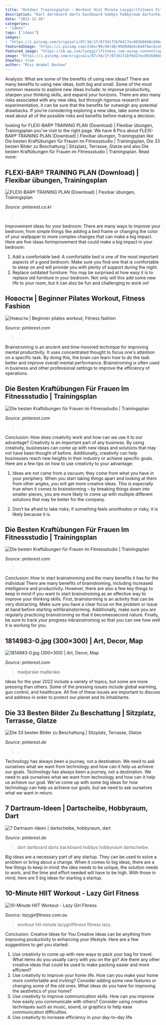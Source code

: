 ```yaml
---
title: "Outdoor Trainingsplan ~ Workout Hiit Minute Lazygirlfitness Fitness Lazy"
description: "Dart dartboard darts backboard hobbys hobbyraum dartscheibe"
date: "2022-12-16"
categories:
- "ideas"
tags: ["ideas"]
images:
- "https://i.pinimg.com/originals/87/3d/1f/873d1f2bf6417ec893b8668c846cadac.jpg"
featuredImage: "https://i.pinimg.com/236x/99/d9/d0/99d9d0e6c846f6ecbce03e9a6b1d191e--dart-board-darts.jpg"
featured_image: "https://i0.wp.com/lazygirlfitness.com.au/wp-content/uploads/2016/05/10-Minute-HIIT-Workout.jpg?resize=500%2C500"
image: "https://i.pinimg.com/originals/87/3d/1f/873d1f2bf6417ec893b8668c846cadac.jpg"
ShowToc: true
author: "Miss Anabel Deckow"
---
```



Analysis: What are some of the benefits of using new ideas?
There are many benefits to using new ideas, both big and small. Some of the most common reasons to explore new ideas include: to improve productivity, sharpen your thinking skills, and expand your horizons. There are also many risks associated with any new idea, but through rigorous research and experimentation, it can be sure that the benefits far outweigh any potential drawbacks. If you're considering exploring a new idea, take some time to read about all of the possible risks and benefits before making a decision.

	

		
looking for FLEXI-BAR® TRAINING PLAN (Download) | Flexibar übungen, Trainingsplan you've visit to the right page. We have 8 Pics about FLEXI-BAR® TRAINING PLAN (Download) | Flexibar übungen, Trainingsplan like Die besten Kraftübungen für Frauen im Fitnessstudio | Trainingsplan, Die 33 besten Bilder zu Beschattung | Sitzplatz, Terrasse, Glatze and also Die besten Kraftübungen für Frauen im Fitnessstudio | Trainingsplan. Read more:
		
    
## FLEXI-BAR® TRAINING PLAN (Download) | Flexibar übungen, Trainingsplan

<img loading=lazy src="https://i.pinimg.com/736x/77/aa/99/77aa9981dc87ca04ed96d31cc925af03--forme-physique-download.jpg" onerror="this.onerror=null;this.src='https://tse3.mm.bing.net/th?id=OIP.dbjoSzr5_a2lM9fC7B2BOwHaPq&amp;pid=15.1';" alt="FLEXI-BAR® TRAINING PLAN (Download) | Flexibar übungen, Trainingsplan">

_Source: pinterest.co.kr_

>. 

	

Improvement ideas for your bedroom:
There are many ways to improve your bedroom, from simple things like adding a bed frame or changing the color of your wallpaper to more complex changes that can make a big impact. Here are five ideas forimprovement that could make a big impact in your bedroom: 
1) Add a comfortable bed: A comfortable bed is one of the most important aspects of a good bedroom. Make sure you find one that is comfortable to sleep on and will provide you with plenty of support during the night. 
2) Replace outdated furniture: You may be surprised at how easy it is to replace old furniture in your bedroom. Not only will this add some new life to your room, but it can also be fun and challenging to work on!

    
## Новости | Beginner Pilates Workout, Fitness Fashion

<img loading=lazy src="https://i.pinimg.com/474x/11/cf/58/11cf587f1ed9b52d3fb30844e397a737.jpg" onerror="this.onerror=null;this.src='https://tse3.mm.bing.net/th?id=OIP.T3O2Amr9uJpAbNLJjEiMiQAAAA&amp;pid=15.1';" alt="Новости | Beginner pilates workout, Fitness fashion">

_Source: pinterest.com_

>. 

	

Brainstroming is an ancient and time-honored technique for improving mental productivity. It uses concentrated thought to focus one's attention on a specific task. By doing this, the brain can learn how to do the task better and improve overall mental performance. Brainstroming is often used in business and other professional settings to improve the efficiency of operations.

    
## Die Besten Kraftübungen Für Frauen Im Fitnessstudio | Trainingsplan

<img loading=lazy src="https://i.pinimg.com/originals/ce/21/77/ce2177c0ba9924545b9db942bc2c44e4.jpg" onerror="this.onerror=null;this.src='https://tse1.mm.bing.net/th?id=OIP.X-srCMxzEBBJnF1ExNMUOQHaLH&amp;pid=15.1';" alt="Die besten Kraftübungen für Frauen im Fitnessstudio | Trainingsplan">

_Source: pinterest.com_

>. 

	

Conclusion: How does creativity work and how can we use it to our advantage?
Creativity is an important part of any business. By using creativity, businesses can come up with new ideas and solutions that may not have been thought of before. Additionally, creativity can help businesses reach new heights in their industry or achieve specific goals. Here are a few tips on how to use creativity to your advantage: 
1. Ideas are not came from a vacuum; they come from what you have in your periphery. When you start taking things apart and looking at them from other angles, you will get more creative ideas. This is especially true when it comes to brainstorming – by breaking things down into smaller pieces, you are more likely to come up with multiple different solutions that may be better for the company. 

2. Don’t be afraid to take risks; if something feels unorthodox or risky, it is likely because it is.

    
## Die Besten Kraftübungen Für Frauen Im Fitnessstudio | Trainingsplan

<img loading=lazy src="https://i.pinimg.com/736x/5f/eb/2b/5feb2b08cc731010499c5d44c4d31439.jpg" onerror="this.onerror=null;this.src='https://tse4.mm.bing.net/th?id=OIP.Md2vhFxgweD-mUzDv6-66QHaLH&amp;pid=15.1';" alt="Die besten Kraftübungen für Frauen im Fitnessstudio | Trainingsplan">

_Source: pinterest.com_

>. 

	

Conclusion: How to start brainstroming and the many benefits it has for the individual
There are many benefits of brainstroming, including increased intelligence and productivity. However, there are also a few key things to keep in mind if you want to start brainstroming as an effective way to improve your thinking skills. First, brainstorming is an activity that can be very distracting. Make sure you have a clear focus on the problem or issue at hand before starting withbrainstorming. Additionally, make sure you are regularly practicing brainstroming so that it becomessecond nature. Finally, be sure to track your progress inbrainstroming so that you can see how well it is working for you.

    
## 1814983-0.jpg (300×300) | Art, Decor, Map

<img loading=lazy src="https://i.pinimg.com/originals/87/3d/1f/873d1f2bf6417ec893b8668c846cadac.jpg" onerror="this.onerror=null;this.src='https://tse1.mm.bing.net/th?id=OIP.f7MVJ8Ieg0civtsOAcOOQwAAAA&amp;pid=15.1';" alt="1814983-0.jpg (300×300) | Art, Decor, Map">

_Source: pinterest.com_

>madjarske mađarske. 

	

Ideas for the year 2022 include a variety of topics, but some are more pressing than others. Some of the pressing issues include global warming, gun control, and healthcare. All five of these issues are important to discuss and address in order to protect our planet and its inhabitants.

    
## Die 33 Besten Bilder Zu Beschattung | Sitzplatz, Terrasse, Glatze

<img loading=lazy src="https://i.pinimg.com/474x/c5/1b/d9/c51bd9ac6ad0d1d7734ba03506d333de--gazebos-pergola.jpg" onerror="this.onerror=null;this.src='https://tse2.mm.bing.net/th?id=OIP.Fc9QLhxP4GMJVNuZdJkNXgDIEs&amp;pid=15.1';" alt="Die 33 besten Bilder zu Beschattung | Sitzplatz, Terrasse, Glatze">

_Source: pinterest.de_

>. 

	

Technology has always been a journey, not a destination. We need to ask ourselves what we want from technology and how can it help us achieve our goals.
Technology has always been a journey, not a destination. We need to ask ourselves what we want from technology and how can it help us achieve our goal. We've come up with some big ideas for how technology can help us achieve our goals, but we need to ask ourselves what we want in return.

    
## 7 Dartraum-Ideen | Dartscheibe, Hobbyraum, Dart

<img loading=lazy src="https://i.pinimg.com/236x/99/d9/d0/99d9d0e6c846f6ecbce03e9a6b1d191e--dart-board-darts.jpg" onerror="this.onerror=null;this.src='https://tse1.mm.bing.net/th?id=OIP.xFlILVmia5BpzxACoVvZswAAAA&amp;pid=15.1';" alt="7 Dartraum-Ideen | dartscheibe, hobbyraum, dart">

_Source: pinterest.de_

>dart dartboard darts backboard hobbys hobbyraum dartscheibe. 

	

Big ideas are a necessary part of any startup. They can be used to solve a problem or bring about a change. When it comes to big ideas, there are a few things to keep in mind: the idea needs to be unique, the solution needs to work, and the time and effort needed will have to be high. With those in mind, here are 5 big ideas for starting a startup.

    
## 10-Minute HIIT Workout - Lazy Girl Fitness

<img loading=lazy src="https://i0.wp.com/lazygirlfitness.com.au/wp-content/uploads/2016/05/10-Minute-HIIT-Workout.jpg?resize=500%2C500" onerror="this.onerror=null;this.src='https://tse2.mm.bing.net/th?id=OIP.Ab5WX3RxJl-fWUdTWJ2-pgHaHa&amp;pid=15.1';" alt="10-Minute HIIT Workout - Lazy Girl Fitness">

_Source: lazygirlfitness.com.au_

>workout hiit minute lazygirlfitness fitness lazy. 

	

Conclusion: Creative Ideas for You
Creative ideas can be anything from improving productivity to enhancing your lifestyle. Here are a few suggestions to get you started: 
1. Use creativity to come up with new ways to pack your bag for travel. What items do you usually carry with you on the go? Are there any other creative ideas that could be used to make packing easier and more efficient?
2. Use creativity to improve your home life. How can you make your home more comfortable and inviting? Consider adding some new features or changing some of the old ones. What ideas do you have for improving the aesthetics of your home? 
3. Use creativity to improve communication skills. How can you improve how easily you communicate with others? Consider using creative techniques such as music, sound, or graphics to help ease communication difficulties.
4. Use creativity to increase efficiency in your day-to-day life.

